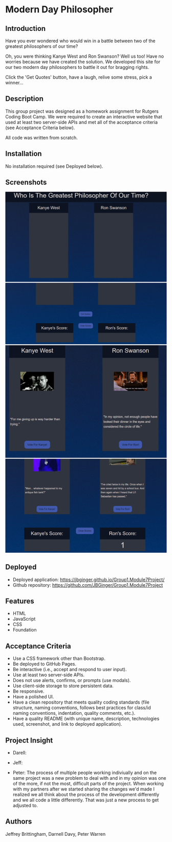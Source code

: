 # Modern Day Philosopher

## Introduction
Have you ever wondered who would win in a battle between two of the greatest philosophers of our time?

Oh, you were thinking Kanye West and Ron Swanson? Well us too! Have no worries because we have created the solution. We developed this site for our two modern day philosophers to battle it out for bragging rights.

Click the 'Get Quotes' button, have a laugh, relive some stress, pick a winner...

## Description
This group project was designed as a homework assignment for Rutgers Coding Boot Camp. We were required to create an interactive website that used at least two server-side APIs and met all of the acceptance criteria (see Acceptance Criteria below).

All code was written from scratch.

## Installation
No installation required (see Deployed below).

## Screenshots
![Screenshot of deployed app](./assets/images/screenshot-01.png "Modern Day Philosopher (1 of 4)")
![Screenshot of deployed app](./assets/images/screenshot-02.png "Modern Day Philosopher (2 of 4)")
![Screenshot of deployed app](./assets/images/screenshot-03.png "Modern Day Philosopher (3 of 4)")
![Screenshot of deployed app](./assets/images/screenshot-04.png "Modern Day Philosopher (4 of 4)")
## Deployed
* Deployed application: https://jbginger.github.io/Group1.Module7Project/
* Github repository: https://github.com/JBGinger/Group1.Module7Project

## Features
* HTML
* JavaScript
* CSS
* Foundation

## Acceptance Criteria
* Use a CSS framework other than Bootstrap.
* Be deployed to GitHub Pages.
* Be interactive (i.e., accept and respond to user input).
* Use at least two server-side APIs.
* Does not use alerts, confirms, or prompts (use modals).
* Use client-side storage to store persistent data.
* Be responsive.
* Have a polished UI.
* Have a clean repository that meets quality coding standards (file structure, naming conventions, follows best practices for class/id naming conventions, indentation, quality comments, etc.).
* Have a quality README (with unique name, description, technologies used, screenshot, and link to deployed application).

## Project Insight
* Darell:

* Jeff:

* Peter: The process of multiple people working indiviually and on the same project was a new problem to deal with and in my opinion was one of the more, if not the most, difficult parts of the project. When working with my partners after we started sharing the changes we'd made I realized we all think about the process of the development differently and we all code a little differently. That was just a new process to get adjusted to.

## Authors
Jeffrey Brittingham, Darnell Davy, Peter Warren